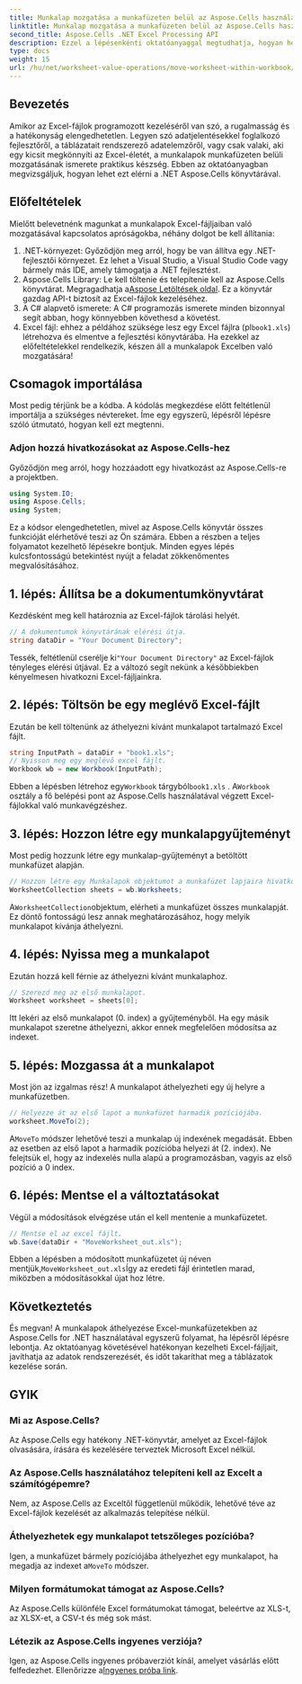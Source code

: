 ```yaml
---
title: Munkalap mozgatása a munkafüzeten belül az Aspose.Cells használatával
linktitle: Munkalap mozgatása a munkafüzeten belül az Aspose.Cells használatával
second_title: Aspose.Cells .NET Excel Processing API
description: Ezzel a lépésenkénti oktatóanyaggal megtudhatja, hogyan helyezhet át munkalapokat Excel-munkafüzetekben az Aspose.Cells for .NET segítségével. Javítsa Excel fájlkezelését.
type: docs
weight: 15
url: /hu/net/worksheet-value-operations/move-worksheet-within-workbook/
---
```

## Bevezetés
Amikor az Excel-fájlok programozott kezeléséről van szó, a rugalmasság és a hatékonyság elengedhetetlen. Legyen szó adatjelentésekkel foglalkozó fejlesztőről, a táblázatait rendszerező adatelemzőről, vagy csak valaki, aki egy kicsit megkönnyíti az Excel-életét, a munkalapok munkafüzeten belüli mozgatásának ismerete praktikus készség. Ebben az oktatóanyagban megvizsgáljuk, hogyan lehet ezt elérni a .NET Aspose.Cells könyvtárával. 
## Előfeltételek
Mielőtt belevetnénk magunkat a munkalapok Excel-fájljaiban való mozgatásával kapcsolatos apróságokba, néhány dolgot be kell állítania:
1. .NET-környezet: Győződjön meg arról, hogy be van állítva egy .NET-fejlesztői környezet. Ez lehet a Visual Studio, a Visual Studio Code vagy bármely más IDE, amely támogatja a .NET fejlesztést.
2. Aspose.Cells Library: Le kell töltenie és telepítenie kell az Aspose.Cells könyvtárat. Megragadhatja a[Aspose Letöltések oldal](https://releases.aspose.com/cells/net/). Ez a könyvtár gazdag API-t biztosít az Excel-fájlok kezeléséhez.
3. A C# alapvető ismerete: A C# programozás ismerete minden bizonnyal segít abban, hogy könnyebben követhesd a követést.
4.  Excel fájl: ehhez a példához szüksége lesz egy Excel fájlra (pl`book1.xls`) létrehozva és elmentve a fejlesztési könyvtárába.
Ha ezekkel az előfeltételekkel rendelkezik, készen áll a munkalapok Excelben való mozgatására!
## Csomagok importálása 
Most pedig térjünk be a kódba. A kódolás megkezdése előtt feltétlenül importálja a szükséges névtereket. Íme egy egyszerű, lépésről lépésre szóló útmutató, hogyan kell ezt megtenni.
### Adjon hozzá hivatkozásokat az Aspose.Cells-hez
Győződjön meg arról, hogy hozzáadott egy hivatkozást az Aspose.Cells-re a projektben.
```csharp
using System.IO;
using Aspose.Cells;
using System;
```
Ez a kódsor elengedhetetlen, mivel az Aspose.Cells könyvtár összes funkcióját elérhetővé teszi az Ön számára.
Ebben a részben a teljes folyamatot kezelhető lépésekre bontjuk. Minden egyes lépés kulcsfontosságú betekintést nyújt a feladat zökkenőmentes megvalósításához.
## 1. lépés: Állítsa be a dokumentumkönyvtárat
Kezdésként meg kell határoznia az Excel-fájlok tárolási helyét.
```csharp
// A dokumentumok könyvtárának elérési útja.
string dataDir = "Your Document Directory";
```
 Tessék, feltétlenül cserélje ki`"Your Document Directory"` az Excel-fájlok tényleges elérési útjával. Ez a változó segít nekünk a későbbiekben kényelmesen hivatkozni Excel-fájljainkra.
## 2. lépés: Töltsön be egy meglévő Excel-fájlt
Ezután be kell töltenünk az áthelyezni kívánt munkalapot tartalmazó Excel fájlt.
```csharp
string InputPath = dataDir + "book1.xls";
// Nyisson meg egy meglévő excel fájlt.
Workbook wb = new Workbook(InputPath);
```
 Ebben a lépésben létrehoz egy`Workbook` tárgyból`book1.xls` . A`Workbook` osztály a fő belépési pont az Aspose.Cells használatával végzett Excel-fájlokkal való munkavégzéshez.
## 3. lépés: Hozzon létre egy munkalapgyűjteményt
Most pedig hozzunk létre egy munkalap-gyűjteményt a betöltött munkafüzet alapján.
```csharp
// Hozzon létre egy Munkalapok objektumot a munkafüzet lapjaira hivatkozva.
WorksheetCollection sheets = wb.Worksheets;
```
 A`WorksheetCollection`objektum, elérheti a munkafüzet összes munkalapját. Ez döntő fontosságú lesz annak meghatározásához, hogy melyik munkalapot kívánja áthelyezni.
## 4. lépés: Nyissa meg a munkalapot
Ezután hozzá kell férnie az áthelyezni kívánt munkalaphoz.
```csharp
// Szerezd meg az első munkalapot.
Worksheet worksheet = sheets[0];
```
Itt lekéri az első munkalapot (0. index) a gyűjteményből. Ha egy másik munkalapot szeretne áthelyezni, akkor ennek megfelelően módosítsa az indexet.
## 5. lépés: Mozgassa át a munkalapot
Most jön az izgalmas rész! A munkalapot áthelyezheti egy új helyre a munkafüzetben.
```csharp
// Helyezze át az első lapot a munkafüzet harmadik pozíciójába.
worksheet.MoveTo(2);
```
 A`MoveTo` módszer lehetővé teszi a munkalap új indexének megadását. Ebben az esetben az első lapot a harmadik pozícióba helyezi át (2. index). Ne felejtsük el, hogy az indexelés nulla alapú a programozásban, vagyis az első pozíció a 0 index.
## 6. lépés: Mentse el a változtatásokat
Végül a módosítások elvégzése után el kell mentenie a munkafüzetet.
```csharp
// Mentse el az excel fájlt.
wb.Save(dataDir + "MoveWorksheet_out.xls");
```
 Ebben a lépésben a módosított munkafüzetet új néven mentjük,`MoveWorksheet_out.xls`Így az eredeti fájl érintetlen marad, miközben a módosításokkal újat hoz létre.
## Következtetés
És megvan! A munkalapok áthelyezése Excel-munkafüzetekben az Aspose.Cells for .NET használatával egyszerű folyamat, ha lépésről lépésre lebontja. Az oktatóanyag követésével hatékonyan kezelheti Excel-fájljait, javíthatja az adatok rendszerezését, és időt takaríthat meg a táblázatok kezelése során.
## GYIK
### Mi az Aspose.Cells?  
Az Aspose.Cells egy hatékony .NET-könyvtár, amelyet az Excel-fájlok olvasására, írására és kezelésére terveztek Microsoft Excel nélkül.
### Az Aspose.Cells használatához telepíteni kell az Excelt a számítógépemre?  
Nem, az Aspose.Cells az Exceltől függetlenül működik, lehetővé téve az Excel-fájlok kezelését az alkalmazás telepítése nélkül.
### Áthelyezhetek egy munkalapot tetszőleges pozícióba?  
 Igen, a munkafüzet bármely pozíciójába áthelyezhet egy munkalapot, ha megadja az indexet a`MoveTo` módszer.
### Milyen formátumokat támogat az Aspose.Cells?  
Az Aspose.Cells különféle Excel formátumokat támogat, beleértve az XLS-t, az XLSX-et, a CSV-t és még sok mást.
### Létezik az Aspose.Cells ingyenes verziója?  
Igen, az Aspose.Cells ingyenes próbaverziót kínál, amelyet vásárlás előtt felfedezhet. Ellenőrizze a[Ingyenes próba link](https://releases.aspose.com/).